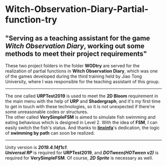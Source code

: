 # Witch-Observation-Diary-Partial-function-try  
## "Serving as a teaching assistant for the game *Witch Observation Diary*, working out some methods to meet their project requirements"  
These two project folders in the folder **WODtry** are served for the realization of partial functions in **Witch Observation Diary**, which was one of the games developed during the third training held by Jiao Tong University, where I was responsible for the teaching assistant of this group.  
****
The one called **URPTest2019** is used to meet the **2D Bloom** requirement in the main menu with the help of **URP** and **Shadergraph**, and it's my first time to get in touch with these technologies, so it is not unexpected if there're some unreasonable codes or structures.  
The other called **VerySimpleFSM** is aimed to simulate fish swimming and eating behavious which is designed in Level 2. With the idea of **FSM**, I can easily switch the fish's status. And thanks to **[linxinfa](https://github.com/linxinfa/Unity-FishSwimByPath)**'s dedication, the logic of **swimming by path** can soon be realized.  
****
Unity version is ***2019.4.14f1c1***.  
***Universal RP*** is required for **URPTest2019**, and ***DOTween(HOTween v2)*** is required for **VerySimpleFSM**. Of course, ***2D Sprite*** is necessary as well.
